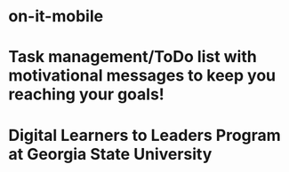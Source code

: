 # on-it-mobile

# Task management/ToDo list with motivational messages to keep you reaching your goals!

# Digital Learners to Leaders Program at Georgia State University
